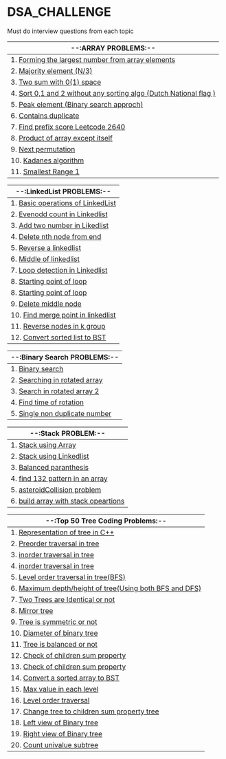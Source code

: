 # DSA_CHALLENGE
Must do interview questions from each topic 

| --:ARRAY PROBLEMS:--  |
|------------------------------|
| 1. [Forming the largest number from array elements](https://github.com/Abrahul-107/DSA_CHALLENGE/blob/main/Array/01_Forming_largest_number.cpp) |
| 2. [Majority element (N/3)](https://github.com/Abrahul-107/DSA_CHALLENGE/blob/main/Array/02_majority_element.cpp) |
| 3. [Two sum with 0(1) space](https://github.com/Abrahul-107/DSA_CHALLENGE/blob/main/Array/03_twosum.cpp) |
| 4. [Sort 0,1 and 2 without any sorting algo (Dutch National flag )](https://github.com/Abrahul-107/DSA_CHALLENGE/blob/main/Array/04_sort012.cpp) |
| 5. [Peak element (Binary search approch)](https://github.com/Abrahul-107/DSA_CHALLENGE/blob/main/Array/05_peak_element.cpp) |
| 6. [Contains duplicate](https://github.com/Abrahul-107/DSA_CHALLENGE/blob/main/Array/06_contains_duplicate.cpp) |
| 7. [Find prefix score Leetcode 2640](https://github.com/Abrahul-107/DSA_CHALLENGE/blob/main/Array/07_findPrefixScore.cpp) |
| 8. [Product of array except itself ](https://github.com/Abrahul-107/DSA_CHALLENGE/blob/main/Array/08_product_array_except_itself.cpp) |
| 9. [Next permutation](https://github.com/Abrahul-107/DSA_CHALLENGE/blob/main/Array/09_next_permutation.cpp) |
| 10. [Kadanes algorithm](https://github.com/Abrahul-107/DSA_CHALLENGE/blob/main/Array/10_Kadens_algo.cpp) |
| 11. [Smallest Range 1](https://github.com/Abrahul-107/DSA_CHALLENGE/blob/main/Array/11_smallest_range1.cpp) |



| --:LinkedList PROBLEMS:--  |
|------------------------------|
| 1. [Basic operations of LinkedList](https://github.com/Abrahul-107/DSA_CHALLENGE/blob/main/Linkedlist/01_Basic_operation.cpp)|
| 2. [Evenodd count in Linkedlist](https://github.com/Abrahul-107/DSA_CHALLENGE/blob/main/Linkedlist/02_even_odd.cpp) |
| 3. [Add two number in Likedlist](https://github.com/Abrahul-107/DSA_CHALLENGE/blob/main/Linkedlist/03_add_twonumber.cpp) |
| 4. [Delete nth node from end](https://github.com/Abrahul-107/DSA_CHALLENGE/blob/main/Linkedlist/04_delete_Nthfrom_end.cpp) |
| 5. [Reverse a linkedlist](https://github.com/Abrahul-107/DSA_CHALLENGE/blob/main/Linkedlist/05_reverse_linkedlist.cpp) |
| 6. [Middle of linkedlist](https://github.com/Abrahul-107/DSA_CHALLENGE/blob/main/Linkedlist/06_middle_find.cpp) |
| 7. [Loop detection in Linkedlist](https://github.com/Abrahul-107/DSA_CHALLENGE/blob/main/Linkedlist/07_detect_loop.cpp) |
| 8. [Starting point of loop](https://github.com/Abrahul-107/DSA_CHALLENGE/blob/main/Linkedlist/08_starting_of_loop.cpp) |
| 8. [Starting point of loop](https://github.com/Abrahul-107/DSA_CHALLENGE/blob/main/Linkedlist/08_starting_of_loop.cpp) |
| 9. [Delete middle node](https://github.com/Abrahul-107/DSA_CHALLENGE/blob/main/Linkedlist/09_delete_middle.cpp) |
| 10. [Find merge point  in linkedlist](https://github.com/Abrahul-107/DSA_CHALLENGE/blob/main/Linkedlist/10_find_mergepoint.cpp) |
| 11. [Reverse nodes in k group](https://github.com/Abrahul-107/DSA_CHALLENGE/blob/main/Linkedlist/11_reverse_inK.cpp)|
| 12. [Convert sorted list to BST](https://github.com/Abrahul-107/DSA_CHALLENGE/blob/main/Linkedlist/12_sortedlist_to_BST.cpp.cpp)|


| --:Binary Search PROBLEMS:--  |
|------------------------------|
| 1. [Binary search](https://github.com/Abrahul-107/DSA_CHALLENGE/blob/main/BinarySearch/BS_in_oned/01_binary_search.cpp)|
| 2. [Searching in rotated array ](https://github.com/Abrahul-107/DSA_CHALLENGE/blob/main/BinarySearch/BS_in_oned/02_searchin_rotated.cpp) |
| 3. [Search in rotated array 2](https://github.com/Abrahul-107/DSA_CHALLENGE/blob/main/BinarySearch/BS_in_oned/03_searchinrotated2.cpp) |
| 4. [Find time of rotation](https://github.com/Abrahul-107/DSA_CHALLENGE/blob/main/BinarySearch/BS_in_oned/04_findTimeofrotation.cpp) |
| 5. [Single non duplicate number](https://github.com/Abrahul-107/DSA_CHALLENGE/blob/main/BinarySearch/BS_in_oned/05_single_nonduplicate.cpp) |




| --:Stack PROBLEM:--  |
|------------------------------|
| 1. [Stack using Array](https://github.com/Abrahul-107/DSA_CHALLENGE/blob/main/Stack/01_stack_using_array.cpp)|
| 2. [Stack using Linkedlist](https://github.com/Abrahul-107/DSA_CHALLENGE/blob/main/Stack/02_stack_using_linkedlist.cpp)|
| 3. [Balanced paranthesis ](https://github.com/Abrahul-107/DSA_CHALLENGE/blob/main/Stack/03_balanced_paranthesis.cpp)|
| 4. [find 132 pattern in an array ](https://github.com/Abrahul-107/DSA_CHALLENGE/blob/main/Stack/04_132_pattern.cpp)|
| 5. [asteroidCollision problem ](https://github.com/Abrahul-107/DSA_CHALLENGE/blob/main/Stack/05_%20asteroidCollision.cpp)|
| 6. [build array with stack opeartions ](https://github.com/Abrahul-107/DSA_CHALLENGE/blob/main/Stack/06_build_array_withstackop.cpp)|



| --:Top 50 Tree Coding Problems:--  |
|------------------------------|
| 1. [Representation of tree in C++ ](https://github.com/Abrahul-107/DSA_CHALLENGE/blob/main/Tree/01_representation.cpp)|
| 2. [Preorder traversal in tree ](https://github.com/Abrahul-107/DSA_CHALLENGE/blob/main/Tree/02_preorder_traversal.cpp) |
| 3. [inorder traversal in tree ](https://github.com/Abrahul-107/DSA_CHALLENGE/blob/main/Tree/03_inorder_traversal.cpp) |
| 4. [inorder traversal in tree ](https://github.com/Abrahul-107/DSA_CHALLENGE/blob/main/Tree/04_postorder_traversal.cpp) |
| 5. [Level order traversal in tree(BFS) ](https://github.com/Abrahul-107/DSA_CHALLENGE/blob/main/Tree/05_levelorder_traversal.cpp) |
| 6. [Maximum depth/height of tree(Using both BFS and DFS) ](https://github.com/Abrahul-107/DSA_CHALLENGE/blob/main/Tree/06_maximum_depth.cpp) |
| 7. [Two Trees are Identical or not](https://github.com/Abrahul-107/DSA_CHALLENGE/blob/main/Tree/07_identicaltree_check.cpp) |
| 8. [Mirror tree](https://github.com/Abrahul-107/DSA_CHALLENGE/blob/main/Tree/08_mirror_tree.cpp) |
| 9. [Tree is symmetric or not ](https://github.com/Abrahul-107/DSA_CHALLENGE/blob/main/Tree/09_symmetricornot.cpp) |
| 10. [Diameter of binary tree ](https://github.com/Abrahul-107/DSA_CHALLENGE/blob/main/Tree/10_diameteroftree.cpp) |
| 11. [Tree is balanced or not ](https://github.com/Abrahul-107/DSA_CHALLENGE/blob/main/Tree/11_treeisbalanceornot.cpp) |
| 12. [Check of children sum property ](https://github.com/Abrahul-107/DSA_CHALLENGE/blob/main/Tree/12_checkofchildrensum.cpp)|
| 13. [Check of children sum property ](https://github.com/Abrahul-107/DSA_CHALLENGE/blob/main/Tree/13_validate_BST.cpp)|
| 14. [Convert a sorted array to BST ](https://github.com/Abrahul-107/DSA_CHALLENGE/blob/main/Tree/14_arraytoBst.cpp)|
| 15. [Max value in each level ](https://github.com/Abrahul-107/DSA_CHALLENGE/blob/main/Tree/15_maxValueinEachLevel.cpp)|
| 16. [Level order traversal ](https://github.com/Abrahul-107/DSA_CHALLENGE/blob/main/Tree/16_levelorderTraversal.cpp)|
| 17. [Change tree to children sum property tree](https://github.com/Abrahul-107/DSA_CHALLENGE/blob/main/Tree/17_changetree_to_childrensum.cpp)|
| 18. [Left view of Binary tree](https://github.com/Abrahul-107/DSA_CHALLENGE/blob/main/Tree/18_leftviewOfBinaryTree.cpp)|
| 19. [Right view of Binary tree](https://github.com/Abrahul-107/DSA_CHALLENGE/blob/main/Tree/19_rightviewOfBinaryTree.cpp)|
| 20. [Count univalue subtree ](https://github.com/Abrahul-107/DSA_CHALLENGE/blob/main/Tree/20_countUnivalueSubtree.cpp)|



